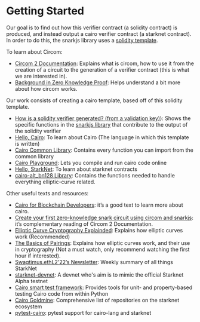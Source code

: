 # Getting Started

Our goal is to find out how this verifier contract (a solidity contract) is produced, and instead output a cairo verifier contract (a starknet contract). In order to do this, the snarkjs library uses a [solidity template](https://github.com/iden3/snarkjs/blob/master/templates/verifier_groth16.sol.ejs).

To learn about Circom:
* [Circom 2 Documentation](https://docs.circom.io/): Explains what is circom, how to use it from the creation of a circuit to the generation of a verifier contract (this is what we are interested in).
* [Background in Zero Knowledge Proof](https://docs.circom.io/background/background/): Helps understand a bit more about how circom works.

Our work consists of creating a cairo template, based off of this solidity template.
* [How is a solidity verifier generated? (from a validation key)](https://hackmd.io/HCGJsQgCRRSc0Y5DJqZYEw?view)): Shows the specific functions in the [snarkjs library](https://github.com/iden3/snarkjs) that contribute to the output of the solidity verifier
* [Hello, Cairo](https://www.cairo-lang.org/docs/hello_cairo/index.html): To learn about Cairo (The language in which this template is written)
* [Cairo Common Library](https://github.com/starkware-libs/cairo-lang/tree/master/src/starkware/cairo/common): Contains every function you can import from the common library
* [Cairo Playground](https://www.cairo-lang.org/playground/): Lets you compile and run cairo code online
* [Hello, StarkNet](https://www.cairo-lang.org/docs/hello_starknet/index.html): To learn about starknet contracts
* [cairo-alt_bn128 Library](https://github.com/tekkac/cairo-alt_bn128): Contains the functions needed to handle everything elliptic-curve related.

Other useful texts and resources:

* [Cairo for Blockchain Developers](https://www.cairo-lang.org/cairo-for-blockchain-developers/): it’s a good text to learn more about cairo.
* [Create your first zero-knowledge snark circuit using circom and snarkjs](https://blog.iden3.io/first-zk-proof.html): it’s complementary reading of Circom 2 Documentation.
* [Elliptic Curve Cryptography Explainded](https://fangpenlin.com/posts/2019/10/07/elliptic-curve-cryptography-explained/): Explains how elliptic curves work (Recommended)
* [The Basics of Pairings](https://www.youtube.com/watch?v=F4x2kQTKYFY): Explains how elliptic curves work, and their use in cryptography (Not a must watch, only recommend watching the first hour if interested).
* [Swagtimus.ethL2'22’s Newsletter](https://swagtimus.substack.com): Weekly summary of all things StarkNet
* [starknet-devnet](https://github.com/Shard-Labs/starknet-devnet): A devnet who's aim is to mimic the official Starknet Alpha testnet
* [Cairo smart test framework](https://github.com/bellissimogiorno/cairo-integer-types/blob/main/templates/cairo_smart_test_framework.py): Provides tools for unit- and property-based testing Cairo code from within Python
* [Cairo Goldmine](https://github.com/beautyisourbusiness/cairo-goldmine): Comprehensive list of repositories on the starknet ecosystem
* [pytest-cairo](https://github.com/TimNooren/pytest-cairo): pytest support for cairo-lang and starknet

